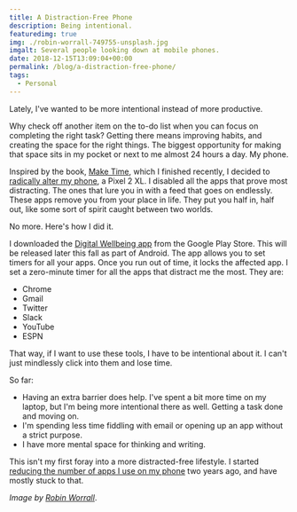 ```yaml
---
title: A Distraction-Free Phone
description: Being intentional.
featuredimg: true
img: ./robin-worrall-749755-unsplash.jpg
imgalt: Several people looking down at mobile phones.
date: 2018-12-15T13:09:04+00:00
permalink: /blog/a-distraction-free-phone/
tags:
  - Personal
---
```


Lately, I've wanted to be more intentional instead of more productive.

Why check off another item on the to-do list when you can focus on completing the right task? Getting there means improving habits, and creating the space for the right things. The biggest opportunity for making that space sits in my pocket or next to me almost 24 hours a day. My phone.

Inspired by the book, [Make Time](https://maketimebook.com/), which I finished recently, I decided to [radically alter my phone](https://medium.com/time-dorks/my-year-with-a-distraction-free-iphone-and-how-to-start-your-own-experiment-6ff74a0e7a50), a Pixel 2 XL. I disabled all the apps that prove most distracting. The ones that lure you in with a feed that goes on endlessly. These apps remove you from your place in life. They put you half in, half out, like some sort of spirit caught between two worlds.

No more. Here's how I did it.

I downloaded the [Digital Wellbeing app](https://play.google.com/store/apps/details?id=com.google.android.apps.wellbeing&hl=en_US) from the Google Play Store. This will be released later this fall as part of Android. The app allows you to set timers for all your apps. Once you run out of time, it locks the affected app. I set a zero-minute timer for all the apps that distract me the most. They are:

- Chrome
- Gmail
- Twitter
- Slack
- YouTube
- ESPN

That way, if I want to use these tools, I have to be intentional about it. I can't just mindlessly click into them and lose time.

So far:

- Having an extra barrier does help. I've spent a bit more time on my laptop, but I'm being more intentional there as well. Getting a task done and moving on.
- I'm spending less time fiddling with email or opening up an app without a strict purpose.
- I have more mental space for thinking and writing.

This isn't my first foray into a more distracted-free lifestyle. I started [reducing the number of apps I use on my phone](/blog/less-apps-one-week-in/) two years ago, and have mostly stuck to that.

_Image by [Robin Worrall](https://unsplash.com/photos/FPt10LXK0cg)_.
